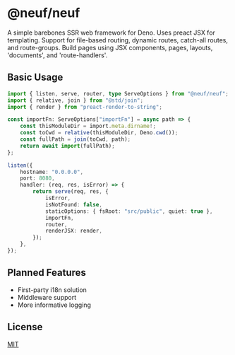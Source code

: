 # @neuf/neuf

A simple barebones SSR web framework for Deno. Uses preact JSX for templating. Support for file-based routing, dynamic routes, catch-all routes, and route-groups. Build pages using JSX components, pages, layouts, 'documents', and 'route-handlers'.

## Basic Usage

```ts
import { listen, serve, router, type ServeOptions } from "@neuf/neuf";
import { relative, join } from "@std/join";
import { render } from "preact-render-to-string";

const importFn: ServeOptions["importFn"] = async path => {
    const thisModuleDir = import.meta.dirname!;
    const toCwd = relative(thisModuleDir, Deno.cwd());
    const fullPath = join(toCwd, path);
    return await import(fullPath);
};

listen({
    hostname: "0.0.0.0",
    port: 8080,
    handler: (req, res, isError) => {
        return serve(req, res, {
            isError,
            isNotFound: false,
            staticOptions: { fsRoot: "src/public", quiet: true },
            importFn,
            router,
            renderJSX: render,
        });
    },
});
```

## Planned Features

- First-party i18n solution
- Middleware support
- More informative logging

## License

[MIT](LICENSE)
